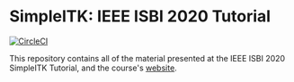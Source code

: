 # SimpleITK: IEEE ISBI 2020 Tutorial

[![CircleCI](https://circleci.com/gh/SimpleITK/ISBI2020_TUTORIAL.svg?style=svg)](https://circleci.com/gh/SimpleITK/ISBI2020_TUTORIAL)

This repository contains all of the material presented at the
IEEE ISBI 2020 SimpleITK Tutorial, and the course's [website](https://SimpleITK.github.io/ISBI2020_TUTORIAL/).
